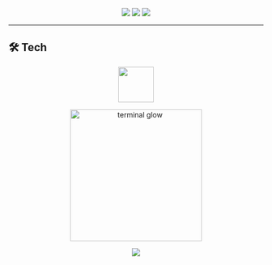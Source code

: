<!-- Milestones (minimal, neon) -->
<p align="center">
  <img src="https://img.shields.io/badge/Day%2010-✓-0f0f0f?style=for-the-badge&logo=starship&logoColor=00FFAA" />
  <img src="https://img.shields.io/badge/Day%2050-½%20Way-0f0f0f?style=for-the-badge&logo=fire&logoColor=00FFAA" />
  <img src="https://img.shields.io/badge/Day%20100-🎯%20Done-0f0f0f?style=for-the-badge&logo=rocket&logoColor=00FFAA" />
</p>

---

## 🛠️ Tech
<p align="center">
  <img src="https://skillicons.dev/icons?i=bash,linux" height="70" />
</p>

<!-- Subtle Motion -->
<p align="center">
  <img src="https://media.giphy.com/media/QvpqTCiEcwtvx6wwJK/giphy.gif" width="260" alt="terminal glow" />
</p>

<!-- Footer Wave -->
<p align="center">
  <img src="https://capsule-render.vercel.app/api?type=waving&height=120&section=footer&color=0:00ffaa,100:0f0f0f" />
</p>

